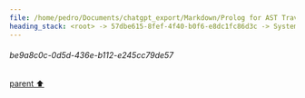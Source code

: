```yaml
---
file: /home/pedro/Documents/chatgpt_export/Markdown/Prolog for AST Traversal.md
heading_stack: <root> -> 57dbe615-8fef-4f40-b0f6-e8dc1fc86d3c -> System -> b3f5a560-ab8c-450c-99ec-f1fea291ac5f -> System -> aaa28982-46a0-4995-8589-c5c546c19e88 -> User -> 855c690b-99e1-44d1-bc14-35c7beae48f9 -> Assistant -> aaa2a512-f98b-403b-904f-1393ab9865d5 -> User -> bf8c3284-a6f9-4ed7-924b-398b330c5cb7 -> Assistant -> Approach 1: Prolog and Tree-sitter Integration via Python -> Approach 2: Pure Python (using libraries like `ast` or `RedBaron`) -> Approach 3: Using Specialized Tools (e.g., Roslyn for C#) -> Considerations -> Summary -> aaa2432a-c75e-43ad-bf83-e51fa43f6143 -> User -> be9a8c0c-0d5d-436e-b112-e245cc79de57
---
```

###### be9a8c0c-0d5d-436e-b112-e245cc79de57
[parent ⬆️](#aaa2432a-c75e-43ad-bf83-e51fa43f6143)

